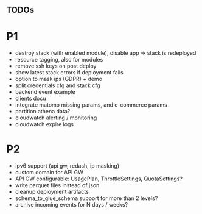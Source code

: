 TODOs
-----

# P1
- destroy stack (with enabled module), disable app => stack is redeployed
- resource tagging, also for modules
- remove ssh keys on post deploy
- show latest stack errors if deployment fails
- option to mask ips (GDPR) + demo
- split credentials cfg and stack cfg
- backend event example 
- clients docu
- integrate matomo missing params, and e-commerce params
- partition athena data?
- cloudwatch alerting / monitoring
- cloudwatch expire logs

# P2
- ipv6 support (api gw, redash, ip masking)
- custom domain for API GW
- API GW configurable: UsagePlan, ThrottleSettings, QuotaSettings?
- write parquet files instead of json
- cleanup deployment artifacts
- schema_to_glue_schema support for more than 2 levels? 
- archive incoming events for N days / weeks?

